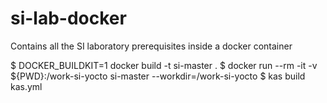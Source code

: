 # si-lab-docker
Contains all the SI laboratory prerequisites inside a docker container

$ DOCKER_BUILDKIT=1 docker build -t si-master .
$ docker run --rm -it -v ${PWD}:/work-si-yocto si-master --workdir=/work-si-yocto
$ kas build kas.yml

